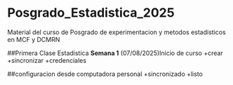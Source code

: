 # Posgrado_Estadistica_2025
Material del curso de Posgrado de experimentacion y metodos estadisticos en MCF y DCMRN

##Primera Clase Estadistica
**Semana 1** (07/08/2025)Inicio de curso
+crear 
+sincronizar
+credenciales

##configuracion desde computadora personal
+sincronizado
+listo
